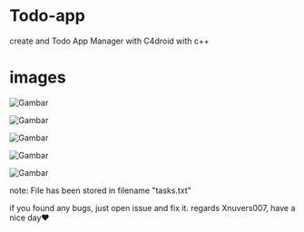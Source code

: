 # Todo-app

create and Todo App Manager with C4droid with c++

# images
![Gambar](https://raw.githubusercontent.com/Xnuvers007/Todo-app/master/Gambar/IMG_20240109_115853.jpg)

![Gambar](https://raw.githubusercontent.com/Xnuvers007/Todo-app/master/Gambar/IMG_20240109_115838.jpg)

![Gambar](https://raw.githubusercontent.com/Xnuvers007/Todo-app/master/Gambar/IMG_20240109_115827.jpg)

![Gambar](https://raw.githubusercontent.com/Xnuvers007/Todo-app/master/Gambar/IMG_20240109_115853.jpg)

![Gambar](https://raw.githubusercontent.com/Xnuvers007/Todo-app/master/Gambar/IMG_20240109_115804.jpg)

note: File has been stored in filename "tasks.txt"

if you found any bugs, just open issue and fix it. regards Xnuvers007, have a nice day❤️
